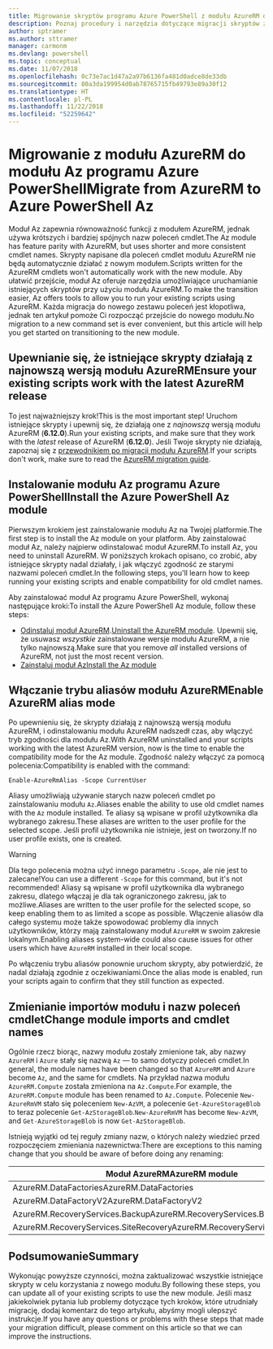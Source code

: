 ```yaml
---
title: Migrowanie skryptów programu Azure PowerShell z modułu AzureRM do modułu Az
description: Poznaj procedury i narzędzia dotyczące migracji skryptów z modułu AzureRM do nowego modułu Az.
author: sptramer
ms.author: sttramer
manager: carmonm
ms.devlang: powershell
ms.topic: conceptual
ms.date: 11/07/2018
ms.openlocfilehash: 0c73e7ac1d47a2a97b6136fa481d0adce8de33db
ms.sourcegitcommit: 80a3da199954d0ab78765715fb49793e89a30f12
ms.translationtype: HT
ms.contentlocale: pl-PL
ms.lasthandoff: 11/22/2018
ms.locfileid: "52259642"
---
```

# <a name="migrate-from-azurerm-to-azure-powershell-az"></a><span data-ttu-id="003ce-103">Migrowanie z modułu AzureRM do modułu Az programu Azure PowerShell</span><span class="sxs-lookup"><span data-stu-id="003ce-103">Migrate from AzureRM to Azure PowerShell Az</span></span>

<span data-ttu-id="003ce-104">Moduł Az zapewnia równoważność funkcji z modułem AzureRM, jednak używa krótszych i bardziej spójnych nazw poleceń cmdlet.</span><span class="sxs-lookup"><span data-stu-id="003ce-104">The Az module has feature parity with AzureRM, but uses shorter and more consistent cmdlet names.</span></span>
<span data-ttu-id="003ce-105">Skrypty napisane dla poleceń cmdlet modułu AzureRM nie będą automatycznie działać z nowym modułem.</span><span class="sxs-lookup"><span data-stu-id="003ce-105">Scripts written for the AzureRM cmdlets won't automatically work with the new module.</span></span> <span data-ttu-id="003ce-106">Aby ułatwić przejście, moduł Az oferuje narzędzia umożliwiające uruchamianie istniejących skryptów przy użyciu modułu AzureRM.</span><span class="sxs-lookup"><span data-stu-id="003ce-106">To make the transition easier, Az offers tools to allow you to run your existing scripts using AzureRM.</span></span> <span data-ttu-id="003ce-107">Każda migracja do nowego zestawu poleceń jest kłopotliwa, jednak ten artykuł pomoże Ci rozpocząć przejście do nowego modułu.</span><span class="sxs-lookup"><span data-stu-id="003ce-107">No migration to a new command set is ever convenient, but this article will help you get started on transitioning to the new module.</span></span>

## <a name="ensure-your-existing-scripts-work-with-the-latest-azurerm-release"></a><span data-ttu-id="003ce-108">Upewnianie się, że istniejące skrypty działają z najnowszą wersją modułu AzureRM</span><span class="sxs-lookup"><span data-stu-id="003ce-108">Ensure your existing scripts work with the latest AzureRM release</span></span>

<span data-ttu-id="003ce-109">To jest najważniejszy krok!</span><span class="sxs-lookup"><span data-stu-id="003ce-109">This is the most important step!</span></span> <span data-ttu-id="003ce-110">Uruchom istniejące skrypty i upewnij się, że działają one z _najnowszą_ wersją modułu AzureRM (__6.12.0__).</span><span class="sxs-lookup"><span data-stu-id="003ce-110">Run your existing scripts, and make sure that they work with the _latest_ release of AzureRM (__6.12.0__).</span></span> <span data-ttu-id="003ce-111">Jeśli Twoje skrypty nie działają, zapoznaj się z [przewodnikiem po migracji modułu AzureRM](migration-guide.6.0.0.md).</span><span class="sxs-lookup"><span data-stu-id="003ce-111">If your scripts don't work, make sure to read the [AzureRM migration guide](migration-guide.6.0.0.md).</span></span>

## <a name="install-the-azure-powershell-az-module"></a><span data-ttu-id="003ce-112">Instalowanie modułu Az programu Azure PowerShell</span><span class="sxs-lookup"><span data-stu-id="003ce-112">Install the Azure PowerShell Az module</span></span>

<span data-ttu-id="003ce-113">Pierwszym krokiem jest zainstalowanie modułu Az na Twojej platformie.</span><span class="sxs-lookup"><span data-stu-id="003ce-113">The first step is to install the Az module on your platform.</span></span> <span data-ttu-id="003ce-114">Aby zainstalować moduł Az, należy najpierw odinstalować moduł AzureRM.</span><span class="sxs-lookup"><span data-stu-id="003ce-114">To install Az, you need to uninstall AzureRM.</span></span>
<span data-ttu-id="003ce-115">W poniższych krokach opisano, co zrobić, aby istniejące skrypty nadal działały, i jak włączyć zgodność ze starymi nazwami poleceń cmdlet.</span><span class="sxs-lookup"><span data-stu-id="003ce-115">In the following steps, you'll learn how to keep running your existing scripts and enable compatibility for old cmdlet names.</span></span>

<span data-ttu-id="003ce-116">Aby zainstalować moduł Az programu Azure PowerShell, wykonaj następujące kroki:</span><span class="sxs-lookup"><span data-stu-id="003ce-116">To install the Azure PowerShell Az module, follow these steps:</span></span>

* <span data-ttu-id="003ce-117">[Odinstaluj moduł AzureRM](uninstall-azurerm-ps.md).</span><span class="sxs-lookup"><span data-stu-id="003ce-117">[Uninstall the AzureRM module](uninstall-azurerm-ps.md).</span></span> <span data-ttu-id="003ce-118">Upewnij się, że usuwasz _wszystkie_ zainstalowane wersje modułu AzureRM, a nie tylko najnowszą.</span><span class="sxs-lookup"><span data-stu-id="003ce-118">Make sure that you remove _all_ installed versions of AzureRM, not just the most recent version.</span></span>
* [<span data-ttu-id="003ce-119">Zainstaluj moduł Az</span><span class="sxs-lookup"><span data-stu-id="003ce-119">Install the Az module</span></span>](install-az-ps.md)

## <a name="a-namealiasesenable-azurerm-alias-mode"></a><span data-ttu-id="003ce-120"><a name="aliases"/>Włączanie trybu aliasów modułu AzureRM</span><span class="sxs-lookup"><span data-stu-id="003ce-120"><a name="aliases"/>Enable AzureRM alias mode</span></span>

<span data-ttu-id="003ce-121">Po upewnieniu się, że skrypty działają z najnowszą wersją modułu AzureRM, i odinstalowaniu modułu AzureRM nadszedł czas, aby włączyć tryb zgodności dla modułu Az.</span><span class="sxs-lookup"><span data-stu-id="003ce-121">With AzureRM uninstalled and your scripts working with the latest AzureRM version, now is the time to enable the compatibility mode for the Az module.</span></span> <span data-ttu-id="003ce-122">Zgodność należy włączyć za pomocą polecenia:</span><span class="sxs-lookup"><span data-stu-id="003ce-122">Compatibility is enabled with the command:</span></span>

```powershell-interactive
Enable-AzureRmAlias -Scope CurrentUser
```

<span data-ttu-id="003ce-123">Aliasy umożliwiają używanie starych nazw poleceń cmdlet po zainstalowaniu modułu `Az`.</span><span class="sxs-lookup"><span data-stu-id="003ce-123">Aliases enable the ability to use old cmdlet names with the `Az` module installed.</span></span> <span data-ttu-id="003ce-124">Te aliasy są wpisane w profil użytkownika dla wybranego zakresu.</span><span class="sxs-lookup"><span data-stu-id="003ce-124">These aliases are written to the user profile for the selected scope.</span></span> <span data-ttu-id="003ce-125">Jeśli profil użytkownika nie istnieje, jest on tworzony.</span><span class="sxs-lookup"><span data-stu-id="003ce-125">If no user profile exists, one is created.</span></span>

> [!WARNING]
>
> <span data-ttu-id="003ce-126">Dla tego polecenia można użyć innego parametru `-Scope`, ale nie jest to zalecane!</span><span class="sxs-lookup"><span data-stu-id="003ce-126">You can use a different `-Scope` for this command, but it's not recommended!</span></span> <span data-ttu-id="003ce-127">Aliasy są wpisane w profil użytkownika dla wybranego zakresu, dlatego włączaj je dla tak ograniczonego zakresu, jak to możliwe.</span><span class="sxs-lookup"><span data-stu-id="003ce-127">Aliases are written to the user profile for the selected scope, so keep enabling them to as limited a scope as possible.</span></span> <span data-ttu-id="003ce-128">Włączenie aliasów dla całego systemu może także spowodować problemy dla innych użytkowników, którzy mają zainstalowany moduł `AzureRM` w swoim zakresie lokalnym.</span><span class="sxs-lookup"><span data-stu-id="003ce-128">Enabling aliases system-wide could also cause issues for other users which have `AzureRM` installed in their local scope.</span></span>

<span data-ttu-id="003ce-129">Po włączeniu trybu aliasów ponownie uruchom skrypty, aby potwierdzić, że nadal działają zgodnie z oczekiwaniami.</span><span class="sxs-lookup"><span data-stu-id="003ce-129">Once the alias mode is enabled, run your scripts again to confirm that they still function as expected.</span></span> 

## <a name="change-module-imports-and-cmdlet-names"></a><span data-ttu-id="003ce-130">Zmienianie importów modułu i nazw poleceń cmdlet</span><span class="sxs-lookup"><span data-stu-id="003ce-130">Change module imports and cmdlet names</span></span>

<span data-ttu-id="003ce-131">Ogólnie rzecz biorąc, nazwy modułu zostały zmienione tak, aby nazwy `AzureRM` i `Azure` stały się nazwą `Az` — to samo dotyczy poleceń cmdlet.</span><span class="sxs-lookup"><span data-stu-id="003ce-131">In general, the module names have been changed so that `AzureRM` and `Azure` become `Az`, and the same for cmdlets.</span></span>
<span data-ttu-id="003ce-132">Na przykład nazwa modułu `AzureRM.Compute` została zmieniona na `Az.Compute`.</span><span class="sxs-lookup"><span data-stu-id="003ce-132">For example, the `AzureRM.Compute` module has been renamed to `Az.Compute`.</span></span> <span data-ttu-id="003ce-133">Polecenie `New-AzureRmVM` stało się poleceniem `New-AzVM`, a polecenie `Get-AzureStorageBlob` to teraz polecenie `Get-AzStorageBlob`.</span><span class="sxs-lookup"><span data-stu-id="003ce-133">`New-AzureRmVM` has become `New-AzVM`, and `Get-AzureStorageBlob` is now `Get-AzStorageBlob`.</span></span>

<span data-ttu-id="003ce-134">Istnieją wyjątki od tej reguły zmiany nazw, o których należy wiedzieć przed rozpoczęciem zmieniania nazewnictwa:</span><span class="sxs-lookup"><span data-stu-id="003ce-134">There are exceptions to this naming change that you should be aware of before doing any renaming:</span></span>

| <span data-ttu-id="003ce-135">Moduł AzureRM</span><span class="sxs-lookup"><span data-stu-id="003ce-135">AzureRM module</span></span> | <span data-ttu-id="003ce-136">Moduł Az</span><span class="sxs-lookup"><span data-stu-id="003ce-136">Az module</span></span> |
|----------------|-----------|
| <span data-ttu-id="003ce-137">AzureRM.DataFactories</span><span class="sxs-lookup"><span data-stu-id="003ce-137">AzureRM.DataFactories</span></span> | <span data-ttu-id="003ce-138">Az.DataFactory</span><span class="sxs-lookup"><span data-stu-id="003ce-138">Az.DataFactory</span></span> |
| <span data-ttu-id="003ce-139">AzureRM.DataFactoryV2</span><span class="sxs-lookup"><span data-stu-id="003ce-139">AzureRM.DataFactoryV2</span></span> | <span data-ttu-id="003ce-140">Az.DataFactory</span><span class="sxs-lookup"><span data-stu-id="003ce-140">Az.DataFactory</span></span> |
| <span data-ttu-id="003ce-141">AzureRM.RecoveryServices.Backup</span><span class="sxs-lookup"><span data-stu-id="003ce-141">AzureRM.RecoveryServices.Backup</span></span> | <span data-ttu-id="003ce-142">Az.RecoveryServices</span><span class="sxs-lookup"><span data-stu-id="003ce-142">Az.RecoveryServices</span></span> |
| <span data-ttu-id="003ce-143">AzureRM.RecoveryServices.SiteRecovery</span><span class="sxs-lookup"><span data-stu-id="003ce-143">AzureRM.RecoveryServices.SiteRecovery</span></span> | <span data-ttu-id="003ce-144">Az.RecoveryServices</span><span class="sxs-lookup"><span data-stu-id="003ce-144">Az.RecoveryServices</span></span> |

## <a name="summary"></a><span data-ttu-id="003ce-145">Podsumowanie</span><span class="sxs-lookup"><span data-stu-id="003ce-145">Summary</span></span>

<span data-ttu-id="003ce-146">Wykonując powyższe czynności, można zaktualizować wszystkie istniejące skrypty w celu korzystania z nowego modułu.</span><span class="sxs-lookup"><span data-stu-id="003ce-146">By following these steps, you can update all of your existing scripts to use the new module.</span></span> <span data-ttu-id="003ce-147">Jeśli masz jakiekolwiek pytania lub problemy dotyczące tych kroków, które utrudniały migrację, dodaj komentarz do tego artykułu, abyśmy mogli ulepszyć instrukcje.</span><span class="sxs-lookup"><span data-stu-id="003ce-147">If you have any questions or problems with these steps that made your migration difficult, please comment on this article so that we can improve the instructions.</span></span>